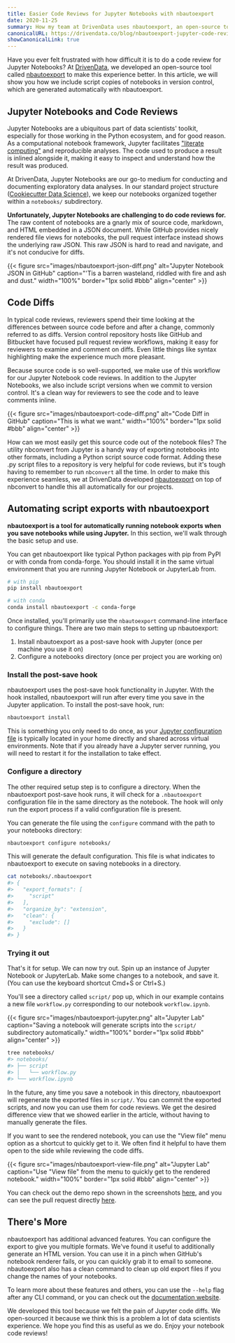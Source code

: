 ```yaml
---
title: Easier Code Reviews for Jupyter Notebooks with nbautoexport
date: 2020-11-25
summary: How my team at DrivenData uses nbautoexport, an open-source tool we developed, to make Jupyter Notebook code reviews easier.
canonicalURL: https://drivendata.co/blog/nbautoexport-jupyter-code-review/
showCanonicalLink: true
---
```


Have you ever felt frustrated with how difficult it is to do a code review for Jupyter Notebooks? At [DrivenData](https://drivendata.co), we developed an open-source tool called [nbautoexport](https://github.com/drivendataorg/nbautoexport/) to make this experience better. In this article, we will show you how we include script copies of notebooks in version control, which are generated automatically with nbautoexport.

## Jupyter Notebooks and Code Reviews

Jupyter Notebooks are a ubiquitous part of data scientists' toolkit, especially for those working in the Python ecosystem, and for good reason. As a computational notebook framework, Jupyter facilitates ["literate computing"](http://blog.fperez.org/2013/04/literate-computing-and-computational.html) and reproducible analyses. The code used to produce a result is inlined alongside it, making it easy to inspect and understand how the result was produced.

At DrivenData, Jupyter Notebooks are our go-to medium for conducting and documenting exploratory data analyses. In our standard project structure ([Cookiecutter Data Science](https://drivendata.github.io/cookiecutter-data-science)), we keep our notebooks organized together within a `notebooks/` subdirectory.

**Unfortunately, Jupyter Notebooks are challenging to do code reviews for.** The raw content of notebooks are a gnarly mix of source code, markdown, and HTML embedded in a JSON document. While GitHub provides nicely rendered file views for notebooks, the pull request interface instead shows the underlying raw JSON. This raw JSON is hard to read and navigate, and it's not conducive for diffs.

{{< figure src="images/nbautoexport-json-diff.png"
alt="Jupyter Notebook JSON in GitHub"
caption="'Tis a barren wasteland, riddled with fire and ash and dust."
width="100%"
border="1px solid #bbb"
align="center" >}}

## Code Diffs

In typical code reviews, reviewers spend their time looking at the differences between source code before and after a change, commonly referred to as diffs. Version control repository hosts like GitHub and Bitbucket have focused pull request review workflows, making it easy for reviewers to examine and comment on diffs. Even little things like syntax highlighting make the experience much more pleasant.

Because source code is so well-supported, we make use of this workflow for our Jupyter Notebook code reviews. In addition to the Jupyter Notebooks, we also include script versions when we commit to version control. It's a clean way for reviewers to see the code and to leave comments inline.

{{< figure src="images/nbautoexport-code-diff.png"
alt="Code Diff in GitHub"
caption="This is what we want."
width="100%"
border="1px solid #bbb"
align="center" >}}

How can we most easily get this source code out of the notebook files? The utility nbconvert from Jupyter is a handy way of exporting notebooks into other formats, including a Python script source code format. Adding these .py script files to a repository is very helpful for code reviews, but it's tough having to remember to run `nbconvert` all the time. In order to make this experience seamless, we at DrivenData developed [nbautoexport](https://github.com/drivendataorg/nbautoexport/) on top of nbconvert to handle this all automatically for our projects.

## Automating script exports with nbautoexport

**nbautoexport is a tool for automatically running notebook exports when you save notebooks while using Jupyter.** In this section, we'll walk through the basic setup and use.

You can get nbautoexport like typical Python packages with pip from PyPI or with conda from conda-forge. You should install it in the same virtual environment that you are running Jupyter Notebook or JupyterLab from.

```bash
# with pip
pip install nbautoexport

# with conda
conda install nbautoexport -c conda-forge
```

Once installed, you'll primarily use the `nbautoexport` command-line interface to configure things. There are two main steps to setting up nbautoexport:

1. Install nbautoexport as a post-save hook with Jupyter (once per machine you use it on)
2. Configure a notebooks directory (once per project you are working on)


### Install the post-save hook

nbautoexport uses the post-save hook functionality in Jupyter. With the hook installed, nbautoexport will run after every time you save in the Jupyter application. To install the post-save hook, run:

```bash
nbautoexport install
```

This is something you only need to do once, as your [Jupyter configuration file](https://jupyter-notebook.readthedocs.io/en/stable/config.html) is typically located in your home directly and shared across virtual environments. Note that if you already have a Jupyter server running, you will need to restart it for the installation to take effect.

### Configure a directory

The other required setup step is to configure a directory. When the nbautoexport post-save hook runs, it will check for a `.nbautoexport` configuration file in the same directory as the notebook. The hook will only run the export process if a valid configuration file is present.

You can generate the file using the `configure` command with the path to your notebooks directory:

```bash
nbautoexport configure notebooks/
```

This will generate the default configuration. This file is what indicates to nbautoexport to execute on saving notebooks in a directory.

```bash
cat notebooks/.nbautoexport
#> {
#>   "export_formats": [
#>     "script"
#>   ],
#>   "organize_by": "extension",
#>   "clean": {
#>     "exclude": []
#>   }
#> }
```

### Trying it out

That's it for setup. We can now try out. Spin up an instance of Jupyter Notebook or JupyterLab. Make some changes to a notebook, and save it. (You can use the keyboard shortcut Cmd+S or Ctrl+S.)

You'll see a directory called `script/` pop up, which in our example contains a new file `workflow.py` corresponding to our notebook `workflow.ipynb`.

{{< figure src="images/nbautoexport-jupyter.png"
alt="Jupyter Lab"
caption="Saving a notebook will generate scripts into the `script/` subdirectory automatically."
width="100%"
border="1px solid #bbb"
align="center" >}}

``` bash
tree notebooks/
#> notebooks/
#> ├── script
#> │   └── workflow.py
#> └── workflow.ipynb
```

In the future, any time you save a notebook in this directory, nbautoexport will regenerate the exported files in `script/`. You can commit the exported scripts, and now you can use them for code reviews. We get the desired difference view that we showed earlier in the article, without having to manually generate the files.

If you want to see the rendered notebook, you can use the "View file" menu option as a shortcut to quickly get to it. We often find it helpful to have them open to the side while reviewing the code diffs.

{{< figure src="images/nbautoexport-view-file.png"
alt="Jupyter Lab"
caption="Use \"View file\" from the menu to quickly get to the rendered notebook."
width="100%"
border="1px solid #bbb"
align="center" >}}

You can check out the demo repo shown in the screenshots [here](https://github.com/drivendataorg/nbautoexport-demo), and you can see the pull request directly [here](https://github.com/drivendataorg/nbautoexport-demo/pull/1/files).

## There's More

nbautoexport has additional advanced features. You can configure the export to give you multiple formats. We've found it useful to additionally generate an HTML version. You can use it in a pinch when GitHub's notebook renderer fails, or you can quickly grab it to email to someone. nbautoexport also has a clean command to clean up old export files if you change the names of your notebooks.

To learn more about these features and others, you can use the `--help` flag after any CLI command, or you can check out the [documentation website](https://nbautoexport.drivendata.org/).

We developed this tool because we felt the pain of Jupyter code diffs. We open-sourced it because we think this is a problem a lot of data scientists experience. We hope you find this as useful as we do. Enjoy your notebook code reviews!
